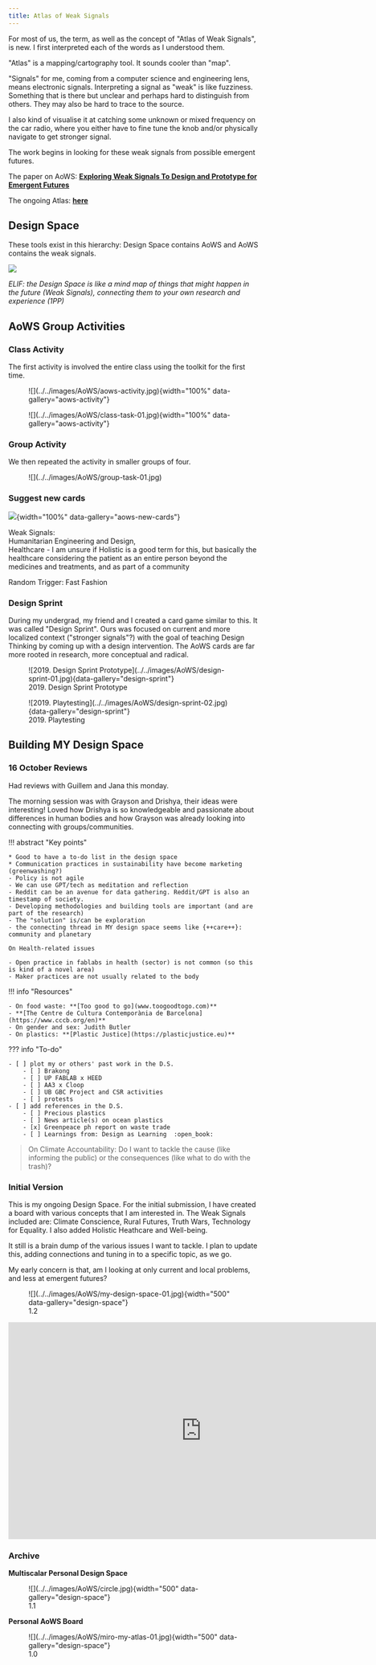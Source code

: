 ```yaml
---
title: Atlas of Weak Signals
---
```


For most of us, the term, as well as the concept of "Atlas of Weak Signals", is new. I first interpreted each of the words as I understood them.  

"Atlas" is a mapping/cartography tool. It sounds cooler than "map".

"Signals" for me, coming from a computer science and engineering lens, means electronic signals. Interpreting a signal as "weak" is like fuzziness. Something that is there but unclear and perhaps hard to distinguish from others. They may also be hard to trace to the source.

I also kind of visualise it at catching some unknown or mixed frequency on the car radio, where you either have to fine tune the knob and/or physically navigate to get stronger signal.

The work begins in looking for these weak signals from possible emergent futures. 

The paper on AoWS: **[Exploring Weak Signals To Design and Prototype for Emergent Futures](https://raco.cat/index.php/Temes/article/view/373819/467375 "")**

The ongoing Atlas: **[here](https://fablabbcn.org/blog/emergent-ideas/atlas-of-weak-signals "")**



## Design Space
These tools exist in this hierarchy: Design Space contains AoWS and AoWS contains the weak signals.

![](../../images/AoWS/design-space-hierarchy.jpg)


*ELIF: the Design Space is like a mind map of things that might happen in the future (Weak Signals), connecting them to your own research and experience (1PP)*

## AoWS Group Activities
### Class Activity
The first activity is involved the entire class using the toolkit for the first time. 

<figure markdown>
  ![](../../images/AoWS/aows-activity.jpg){width="100%" data-gallery="aows-activity"}
  <figcaption></figcaption>
</figure>
<figure markdown>
  ![](../../images/AoWS/class-task-01.jpg){width="100%" data-gallery="aows-activity"}
  <figcaption></figcaption>
</figure>

### Group Activity
We then repeated the activity in smaller groups of four. 

<figure markdown>
  ![](../../images/AoWS/group-task-01.jpg)
  <figcaption></figcaption>
</figure>

### Suggest new cards

![](../../images/AoWS/proposed-new-cards.jpg){width="100%" data-gallery="aows-new-cards"}

Weak Signals:  
  Humanitarian Engineering and Design,   
  Healthcare - I am unsure if Holistic is a good term for this, but basically the healthcare considering the patient as an entire person beyond the medicines and treatments, and as part of a community

Random Trigger: Fast Fashion

### Design Sprint
During my undergrad, my friend and I created a card game similar to this. It was called "Design Sprint". Ours was focused on current and more localized context ("stronger signals"?) with the goal of teaching Design Thinking by coming up with a design intervention. The AoWS cards are far more rooted in research, more conceptual and radical.  

<figure markdown>
  ![2019. Design Sprint Prototype](../../images/AoWS/design-sprint-01.jpg){data-gallery="design-sprint"}
  <figcaption>2019. Design Sprint Prototype</figcaption>
</figure>
<figure markdown>
  ![2019. Playtesting](../../images/AoWS/design-sprint-02.jpg){data-gallery="design-sprint"}
  <figcaption>2019. Playtesting</figcaption>
</figure>


## Building MY Design Space

### 16 October Reviews
Had reviews with Guillem and Jana this monday. 

The morning session was with Grayson and Drishya, their ideas were interesting! Loved how Drishya is so knowledgeable and passionate about differences in human bodies and how Grayson was already looking into connecting with groups/communities.

!!! abstract "Key points"


    * Good to have a to-do list in the design space  
    * Communication practices in sustainability have become marketing (greenwashing?)
    - Policy is not agile
    - We can use GPT/tech as meditation and reflection
    - Reddit can be an avenue for data gathering. Reddit/GPT is also an timestamp of society.
    - Developing methodologies and building tools are important (and are part of the research)
    - The "solution" is/can be exploration
    - the connecting thread in MY design space seems like {++care++}: community and planetary

    On Health-related issues

    - Open practice in fablabs in health (sector) is not common (so this is kind of a novel area)
    - Maker practices are not usually related to the body


!!! info "Resources"

    - On food waste: **[Too good to go](www.toogoodtogo.com)**
    - **[The Centre de Cultura Contemporània de Barcelona](https://www.cccb.org/en)**
    - On gender and sex: Judith Butler
    - On plastics: **[Plastic Justice](https://plasticjustice.eu)**

??? info "To-do"

    - [ ] plot my or others' past work in the D.S.
        - [ ] Brakong
        - [ ] UP FABLAB x HEED
        - [ ] AA3 x Cloop
        - [ ] UB GBC Project and CSR activities
        - [ ] protests
    - [ ] add references in the D.S.
        - [ ] Precious plastics
        - [ ] News article(s) on ocean plastics
        - [x] Greenpeace ph report on waste trade
        - [ ] Learnings from: Design as Learning  :open_book: 

> On Climate Accountability: Do I want to tackle the cause (like informing the public) or the consequences (like what to do with the trash)?




### Initial Version
This is my ongoing Design Space. For the initial submission, I have created a board with various concepts that I am interested in. The Weak Signals included are: Climate Conscience, Rural Futures, Truth Wars, Technology for Equality. I also added Holistic Heathcare and Well-being. 

It still is a brain dump of the various issues I want to tackle. I plan to update this, adding connections and tuning in to a specific topic, as we go. 

My early concern is that, am I looking at only current and local problems, and less at emergent futures?

<figure markdown>
  ![](../../images/AoWS/my-design-space-01.jpg){width="500" data-gallery="design-space"}
  <figcaption>1.2</figcaption>
</figure>

<iframe width="768" height="432" src="https://miro.com/app/live-embed/uXjVNcPeXLc=/?moveToViewport=386,219,966,533&embedId=833514131418" frameborder="0" scrolling="no" allow="fullscreen; clipboard-read; clipboard-write" allowfullscreen></iframe>

### Archive
**Multiscalar Personal Design Space**
<figure markdown>
  ![](../../images/AoWS/circle.jpg){width="500" data-gallery="design-space"}
  <figcaption>1.1</figcaption>
</figure>


**Personal AoWS Board**
<figure markdown>
  ![](../../images/AoWS/miro-my-atlas-01.jpg){width="500" data-gallery="design-space"}
  <figcaption>1.0</figcaption>
</figure>



